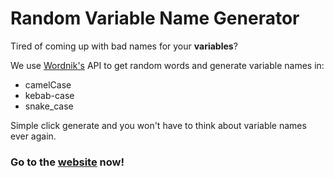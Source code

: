 # Random Variable Name Generator

Tired of coming up with bad names for your **variables**?

We use [Wordnik's](https://www.wordnik.com/) API to get random words and generate variable names in:

* camelCase
* kebab-case
* snake_case

Simple click generate and you won't have to think about variable names ever again.

### Go to the [website](https://soyzamudio.github.io/variable-randomizer) now!
